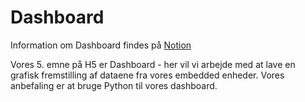 # Dashboard

Information om Dashboard findes på [Notion](https://mercantec.notion.site/h5-dashboard)

Vores 5. emne på H5 er Dashboard - her vil vi arbejde med at lave en grafisk fremstilling af dataene fra vores embedded enheder. Vores anbefaling er at bruge Python til vores dashboard.